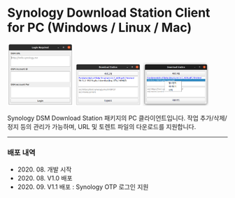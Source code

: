 ﻿# Synology Download Station Client for PC (Windows / Linux / Mac)

<img src="Images/login.png" width="30%" height="30%" alt="Screenshot"></img>
<img src="Images/main_1.png" width="30%" height="30%" alt="Screenshot"></img>
<img src="Images/main_2.png" width="30%" height="30%" alt="Screenshot"></img>

Synology DSM Download Station 패키지의 PC 클라이언트입니다.
작업 추가/삭제/정지 등의 관리가 가능하며,
URL 및 토렌트 파일의 다운로드를 지원합니다.

***

### 배포 내역
* 2020\. 08\. 개발 시작
* 2020\. 08\. V1\.0 배포
* 2020\. 09\. V1\.1 배포 : Synology OTP 로그인 지원
